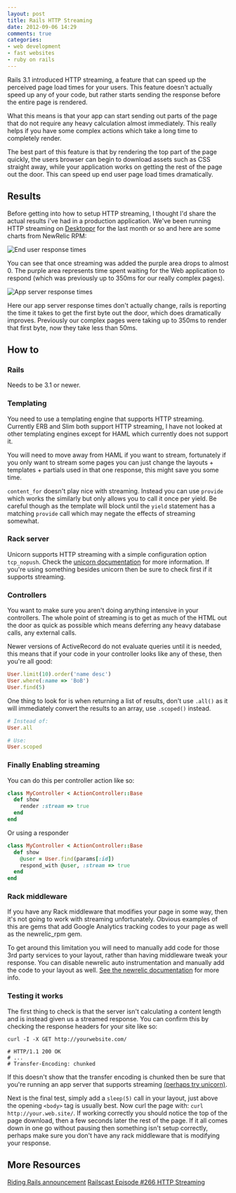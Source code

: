 ```yaml
---
layout: post
title: Rails HTTP Streaming
date: 2012-09-06 14:29
comments: true
categories:
- web development
- fast websites
- ruby on rails
---
```


Rails 3.1 introduced HTTP streaming, a feature that can speed up the perceived
page load times for your users. This feature doesn't actually speed up any of
your code, but rather starts sending the response before the entire page is
rendered.

What this means is that your app can start sending out parts of the page that
do not require any heavy calculation almost immediately. This really helps if
you have some complex actions which take a long time to completely render.

The best part of this feature is that by rendering the top part of the page
quickly, the users browser can begin to download assets such as CSS straight
away, while your application works on getting the rest of the page out the
door. This can speed up end user page load times dramatically.

<!-- more -->

## Results

Before getting into how to setup HTTP streaming, I thought I'd share the actual
results i've had in a production application. We've been running HTTP streaming
on [Desktoppr](https://www.desktoppr.co/) for the last month or so and here are some charts from NewRelic RPM:

![End user response times](/images/blog/http_streaming/end_user.png)

You can see that once streaming was added the purple area drops to almost 0.
The purple area represents time spent waiting for the Web application to
respond (which was previously up to 350ms for our really complex pages).

![App server response times](/images/blog/http_streaming/app_server.png)

Here our app server response times don't actually change, rails is reporting
the time it takes to get the first byte out the door, which does dramatically
improves. Previously our complex pages were taking up to 350ms to render that
first byte, now they take less than 50ms.

## How to

### Rails

Needs to be 3.1 or newer.

### Templating

You need to use a templating engine that supports HTTP streaming. Currently ERB
and Slim both support HTTP streaming, I have not looked at other templating
engines except for HAML which currently does not support it. 

You will need to move away from HAML if you want to stream, fortunately if you
only want to stream some pages you can just change the layouts + templates +
partials used in that one response, this might save you some time.

`content_for` doesn't play nice with streaming. Instead you can use `provide`
which works the similarly but only allows you to call it once per yield. Be
careful though as the template will block until the `yield` statement has a
matching `provide` call which may negate the effects of streaming somewhat.

### Rack server

Unicorn supports HTTP streaming with a simple configuration option
`tcp_nopush`. Check the [unicorn documentation](http://unicorn.bogomips.org/Unicorn/Configurator.html) 
for more information. If you're using something besides unicorn then be sure to
check first if it supports streaming.

### Controllers

You want to make sure you aren't doing anything intensive in your controllers.
The whole point of streaming is to get as much of the HTML out the door as
quick as possible which means deferring any heavy database calls, any external
calls.

Newer versions of ActiveRecord do not evaluate queries until it is needed, this
means that if your code in your controller looks like any of these, then you're
all good:

``` ruby
User.limit(10).order('name desc')
User.where(:name => 'BoB')
User.find(5)
```

One thing to look for is when returning a list of results, don't use `.all()`
as it will immediately convert the results to an array, use `.scoped()`
instead.

``` ruby
# Instead of:
User.all

# Use:
User.scoped
```

### Finally Enabling streaming

You can do this per controller action like so:

``` ruby
class MyController < ActionController::Base
  def show
    render :stream => true
  end
end
```

Or using a responder

``` ruby
class MyController < ActionController::Base
  def show
    @user = User.find(params[:id])
    respond_with @user, :stream => true
  end
end
```

### Rack middleware

If you have any Rack middleware that modifies your page in some way, then it's
not going to work with streaming unfortunately. Obvious examples of this are
gems that add Google Analytics tracking codes to your page as well as the
newrelic_rpm gem.

To get around this limitation you will need to manually add code for those 3rd
party services to your layout, rather than having middleware tweak your
response. You can disable newrelic auto instrumentation and manually add the
code to your layout as well. [See the newrelic documentation](https://newrelic.com/docs/ruby/real-user-monitoring-in-ruby) 
for more info.

### Testing it works

The first thing to check is that the server isn't calculating a content length
and is instead given us a streamed response. You can confirm this by checking
the response headers for your site like so:

```
curl -I -X GET http://yourwebsite.com/

# HTTP/1.1 200 OK
# ...
# Transfer-Encoding: chunked
```

If this doesn't show that the transfer encoding is chunked then be sure that
you're running an app server that supports streaming [(perhaps try unicorn)](http://unicorn.bogomips.org/).

Next is the final test, simply add a `sleep(5)` call in your layout, just above
the opening `<body>` tag is usually best. Now curl the page with: `curl
http://your.web.site/`.  If working correctly you should notice the top of the
page download, then a few seconds later the rest of the page. If it all comes
down in one go without pausing then something isn't setup correctly, perhaps
make sure you don't have any rack middleware that is modifying your response.

## More Resources
[Riding Rails announcement](http://weblog.rubyonrails.org/2011/4/18/why-http-streaming/)
[Railscast Episode #266 HTTP Streaming](http://railscasts.com/episodes/266-http-streaming)
